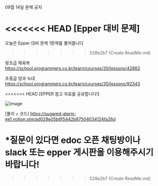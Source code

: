 09월 14일 문제 공지

<<<<<<< HEAD
[Epper 대비 문제]
=======
오늘은 Epper 대비 문제 1문제를 풀어봅니다
>>>>>>> 528e2b7 (Create ReadMe.md)

왕초급 
체육복  https://school.programmers.co.kr/learn/courses/30/lessons/42862 

초중급
양과 늑대 https://school.programmers.co.kr/learn/courses/30/lessons/92343

<<<<<<< HEAD
[EPPER 참고 자료를 공유합니다!]

![image](https://user-images.githubusercontent.com/80375422/190841366-d9f3b6ac-8a41-4055-8e57-cf2564e77901.png)

[풀이 + 코드] https://sugared-alarm-ee1.notion.site/ad028e05b6f5442b87504034124fa26d


*질문이 있다면 edoc 오픈 채팅방이나 slack 또는 epper 게시판을 이용해주시기 바랍니다!
=======




>>>>>>> 528e2b7 (Create ReadMe.md)
